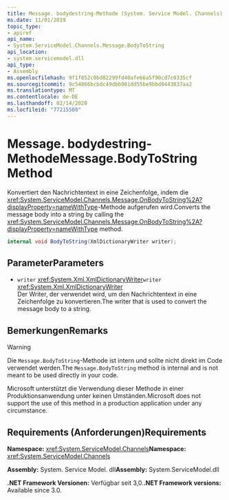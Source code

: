 ```yaml
---
title: Message. bodydestring-Methode (System. Service Model. Channels)
ms.date: 11/01/2019
topic_type:
- apiref
api_name:
- System.ServiceModel.Channels.Message.BodyToString
api_location:
- system.servicemodel.dll
api_type:
- Assembly
ms.openlocfilehash: 9f1f852c0bd82299fd40afe66a5f90cd7c0335cf
ms.sourcegitcommit: 9c54866bcbdc49dbb981dd55be9bbd0443837aa2
ms.translationtype: MT
ms.contentlocale: de-DE
ms.lasthandoff: 02/14/2020
ms.locfileid: "77215508"
---
```

# <a name="messagebodytostring-method"></a><span data-ttu-id="a7db1-102">Message. bodydestring-Methode</span><span class="sxs-lookup"><span data-stu-id="a7db1-102">Message.BodyToString Method</span></span>

<span data-ttu-id="a7db1-103">Konvertiert den Nachrichtentext in eine Zeichenfolge, indem die <xref:System.ServiceModel.Channels.Message.OnBodyToString%2A?displayProperty=nameWithType>-Methode aufgerufen wird.</span><span class="sxs-lookup"><span data-stu-id="a7db1-103">Converts the message body into a string by calling the <xref:System.ServiceModel.Channels.Message.OnBodyToString%2A?displayProperty=nameWithType> method.</span></span>

```csharp
internal void BodyToString(XmlDictionaryWriter writer);
```

## <a name="parameters"></a><span data-ttu-id="a7db1-104">Parameter</span><span class="sxs-lookup"><span data-stu-id="a7db1-104">Parameters</span></span>

- <span data-ttu-id="a7db1-105">`writer` <xref:System.Xml.XmlDictionaryWriter></span><span class="sxs-lookup"><span data-stu-id="a7db1-105">`writer` <xref:System.Xml.XmlDictionaryWriter></span></span>\
  <span data-ttu-id="a7db1-106">Der Writer, der verwendet wird, um den Nachrichtentext in eine Zeichenfolge zu konvertieren.</span><span class="sxs-lookup"><span data-stu-id="a7db1-106">The writer that is used to convert the message body to a string.</span></span>

## <a name="remarks"></a><span data-ttu-id="a7db1-107">Bemerkungen</span><span class="sxs-lookup"><span data-stu-id="a7db1-107">Remarks</span></span>

> [!WARNING]
> <span data-ttu-id="a7db1-108">Die `Message.BodyToString`-Methode ist intern und sollte nicht direkt im Code verwendet werden.</span><span class="sxs-lookup"><span data-stu-id="a7db1-108">The `Message.BodyToString` method is internal and is not meant to be used directly in your code.</span></span>
>
> <span data-ttu-id="a7db1-109">Microsoft unterstützt die Verwendung dieser Methode in einer Produktionsanwendung unter keinen Umständen.</span><span class="sxs-lookup"><span data-stu-id="a7db1-109">Microsoft does not support the use of this method in a production application under any circumstance.</span></span>

## <a name="requirements"></a><span data-ttu-id="a7db1-110">Requirements (Anforderungen)</span><span class="sxs-lookup"><span data-stu-id="a7db1-110">Requirements</span></span>

<span data-ttu-id="a7db1-111">**Namespace:** <xref:System.ServiceModel.Channels></span><span class="sxs-lookup"><span data-stu-id="a7db1-111">**Namespace:** <xref:System.ServiceModel.Channels></span></span>

<span data-ttu-id="a7db1-112">**Assembly:** System. Service Model. dll</span><span class="sxs-lookup"><span data-stu-id="a7db1-112">**Assembly:** System.ServiceModel.dll</span></span>

<span data-ttu-id="a7db1-113">**.NET Framework Versionen:** Verfügbar seit 3,0.</span><span class="sxs-lookup"><span data-stu-id="a7db1-113">**.NET Framework versions:** Available since 3.0.</span></span>
